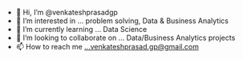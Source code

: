 - 👋 Hi, I’m @venkateshprasadgp
- 👀 I’m interested in ... problem solving, Data & Business Analytics
- 🌱 I’m currently learning ... Data Science
- 💞️ I’m looking to collaborate on ...  Data/Business Analytics projects
- 📫 How to reach me ...venkateshprasad.gp@gmail.com

